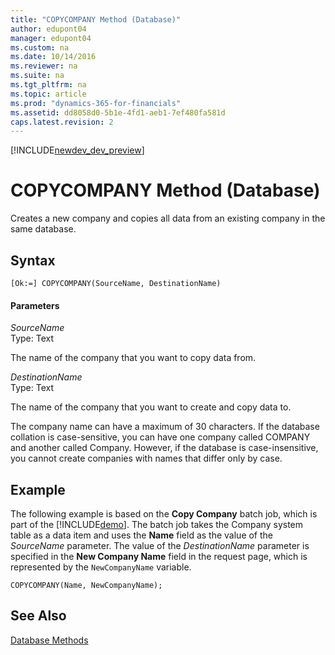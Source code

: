 ```yaml
---
title: "COPYCOMPANY Method (Database)"
author: edupont04
manager: edupont04
ms.custom: na
ms.date: 10/14/2016
ms.reviewer: na
ms.suite: na
ms.tgt_pltfrm: na
ms.topic: article
ms.prod: "dynamics-365-for-financials"
ms.assetid: dd8058d0-5b1e-4fd1-aeb1-7ef480fa581d
caps.latest.revision: 2
---
```


[!INCLUDE[newdev_dev_preview](../includes/newdev_dev_preview.md)]

# COPYCOMPANY Method (Database)
Creates a new company and copies all data from an existing company in the same database.  

## Syntax  

```  
[Ok:=] COPYCOMPANY(SourceName, DestinationName)  
```  

#### Parameters  
 *SourceName*  
 Type: Text  

 The name of the company that you want to copy data from.  

 *DestinationName*  
 Type: Text  

 The name of the company that you want to create and copy data to.  

 The company name can have a maximum of 30 characters. If the database collation is case-sensitive, you can have one company called COMPANY and another called Company. However, if the database is case-insensitive, you cannot create companies with names that differ only by case.  

## Example  
 The following example is based on the **Copy Company** batch job, which is part of the [!INCLUDE[demo](../includes/demo_md.md)]. The batch job takes the Company system table as a data item and uses the **Name** field as the value of the *SourceName* parameter. The value of the *DestinationName* parameter is specified in the **New Company Name** field in the request page, which is represented by the `NewCompanyName` variable.  

```  
COPYCOMPANY(Name, NewCompanyName);  
```  

## See Also  
 [Database Methods](devenv-database-methods.md)   
